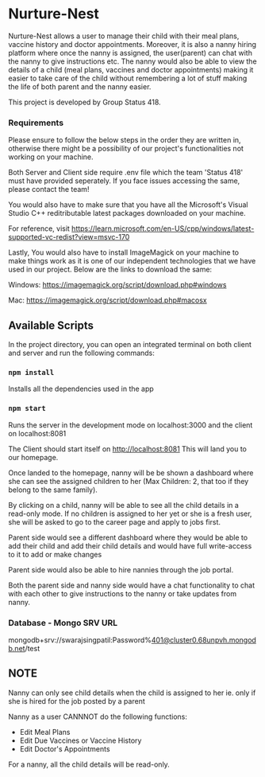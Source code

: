 
# Nurture-Nest

Nurture-Nest allows a user to manage their child with their meal plans, vaccine history and doctor appointments. Moreover, it is also a nanny hiring platform where once the nanny is assigned, the user(parent) can chat with the nanny to give instructions etc. The nanny would also be able to view the details of a child (meal plans, vaccines and doctor appointments) making it easier to take care of the child without remembering a lot of stuff making the life of both parent and the nanny easier.

This project is developed by Group Status 418. 

### Requirements

Please ensure to follow the below steps in the order they are written in, otherwise there might be a possibility of our project's functionalities not working on your machine. 

Both Server and Client side require .env file which the team 'Status 418' must have provided seperately. If you face issues accessing the same, please contact the team!

You would also have to make sure that you have all the Microsoft's Visual Studio C++ reditributable latest packages downloaded on your machine.

For reference, visit https://learn.microsoft.com/en-US/cpp/windows/latest-supported-vc-redist?view=msvc-170

Lastly, You would also have to install ImageMagick on your machine to make things work as it is one of our independent technologies that we have used in our project. 
Below are the links to download the same:

Windows: https://imagemagick.org/script/download.php#windows

Mac: https://imagemagick.org/script/download.php#macosx

## Available Scripts

In the project directory, you can open an integrated terminal on both client and server and run the following commands:

### `npm install`

Installs all the dependencies used in the app

### `npm start`

Runs the server in the development mode on localhost:3000 and the client on localhost:8081

The Client should start itself on [http://localhost:8081](http://localhost:8081)
This will land you to our homepage.

Once landed to the homepage, nanny will be be shown a dashboard where she can see the assigned children to her (Max Children: 2, that too if they belong to the same family).

By clicking on a child, nanny will be able to see all the child details in a read-only mode. 
If no children is assigned to her yet or she is a fresh user, she will be asked to go to the career page and apply to jobs first.

Parent side would see a different dashboard where they would be able to add their child and add their child details and would have full write-access to it to add or make changes

Parent side would also be able to hire nannies through the job portal. 

Both the parent side and nanny side would have a chat functionality to chat with each other to give instructions to the nanny or take updates from nanny. 

### Database - Mongo SRV URL

mongodb+srv://swarajsingpatil:Password%401@cluster0.68unpvh.mongodb.net/test
 
## NOTE

Nanny can only see child details when the child is assigned to her ie. only if she is hired for the job posted by a parent

Nanny as a user CANNNOT do the following functions:

* Edit Meal Plans 
* Edit Due Vaccines or Vaccine History
* Edit Doctor's Appointments

For a nanny, all the child details will be read-only.

